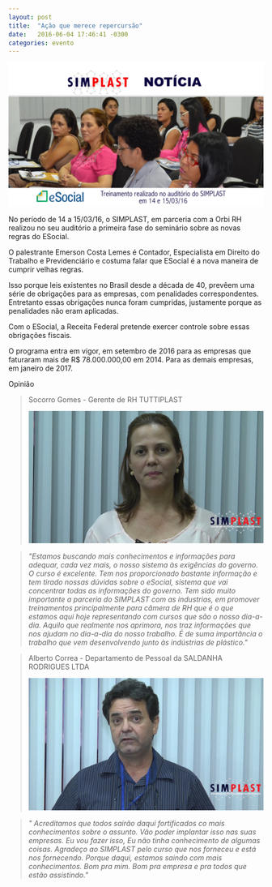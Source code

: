 ```yaml
---
layout: post
title:  "Ação que merece repercursão"
date:   2016-06-04 17:46:41 -0300
categories: evento
---
```

![eSocial](/res/img/esocial1.jpg)


No período de 14 a 15/03/16, o SIMPLAST, em parceria com a Orbi RH realizou no seu auditório a primeira fase do seminário sobre as novas regras do ESocial.

O palestrante Emerson Costa Lemes é Contador, Especialista em Direito do Trabalho e Previdenciário e costuma falar que ESocial é a nova maneira de cumprir velhas regras.

Isso porque leis existentes no Brasil desde a década de 40, prevêem uma série de obrigações para as empresas, com penalidades correspondentes. Entretanto  essas obrigações nunca foram cumpridas, justamente porque as penalidades não eram aplicadas.

Com o ESocial, a Receita Federal pretende exercer controle sobre essas obrigações fiscais.

O programa entra em vigor, em setembro de 2016 para as empresas que faturaram mais de R$ 78.000.000,00 em 2014. Para as demais empresas, em janeiro de 2017.




Opinião
>Socorro Gomes - Gerente de RH TUTTIPLAST
>
>![imagem de mulher](/res/img/sgomes.jpg)
>

>_"Estamos buscando mais conhecimentos e informações para adequar, cada vez mais, o nosso sistema às exigências do governo. O curso é excelente. Tem nos proporcionado bastante informação e tem tirado nossas dúvidas sobre o eSocial, sistema  que vai concentrar todas as informações do governo. Tem sido muito importante a parceria do SIMPLAST com as industrias, em promover treinamentos principalmente para câmera de RH que é o que estamos aqui hoje representando com cursos que são o nosso dia-a-dia. Aquilo que realmente nos aprimora, nos traz informações que nos ajudam no dia-a-dia do nosso trabalho. É de suma importância o trabalho que vem desenvolvendo junto às indústrias de plástico."_
>


> Alberto Correa - Departamento de Pessoal da SALDANHA RODRIGUES LTDA
>
>![Alberto Correa](/res/img/albertoCorrea.jpg)
>

>_" Acreditamos que todos sairão daqui fortificados co mais conhecimentos sobre o assunto. Vão poder implantar isso nas suas empresas. Eu vou fazer isso, Eu não tinha conhecimento de algumas coisas. Agradeço ao SIMPLAST pelo curso que nos forneceu e está nos fornecendo. Porque daqui, estamos saindo com  mais conhecimentos. Bom pra mim. Bom pra empresa e pra todos que estão assistindo."_
